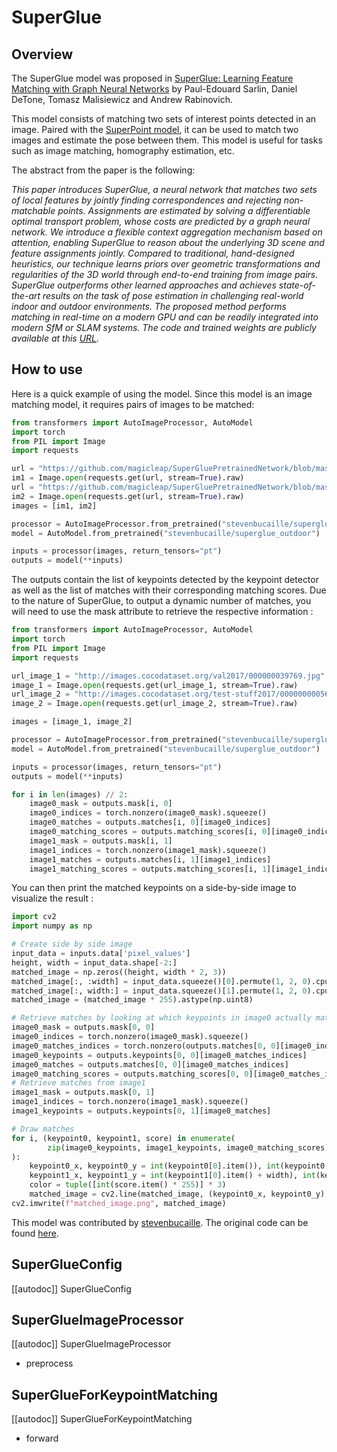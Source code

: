 <!--Copyright 2024 The HuggingFace Team. All rights reserved.

Licensed under the MIT License; you may not use this file except in compliance with
the License.

Unless required by applicable law or agreed to in writing, software distributed under the License is distributed on
an "AS IS" BASIS, WITHOUT WARRANTIES OR CONDITIONS OF ANY KIND, either express or implied. See the License for the
specific language governing permissions and limitations under the License.

⚠️ Note that this file is in Markdown but contain specific syntax for our doc-builder (similar to MDX) that may not be
rendered properly in your Markdown viewer.


-->

# SuperGlue

## Overview

The SuperGlue model was proposed
in [SuperGlue: Learning Feature Matching with Graph Neural Networks](https://arxiv.org/abs/1911.11763) by Paul-Edouard Sarlin, Daniel
DeTone, Tomasz Malisiewicz and Andrew Rabinovich.

This model consists of matching two sets of interest points detected in an image. Paired with the 
[SuperPoint model](https://huggingface.co/magic-leap-community/superpoint), it can be used to match two images and 
estimate the pose between them. This model is useful for tasks such as image matching, homography estimation, etc.

The abstract from the paper is the following:

*This paper introduces SuperGlue, a neural network that matches two sets of local features by jointly finding correspondences 
and rejecting non-matchable points. Assignments are estimated by solving a differentiable optimal transport problem, whose costs 
are predicted by a graph neural network. We introduce a flexible context aggregation mechanism based on attention, enabling 
SuperGlue to reason about the underlying 3D scene and feature assignments jointly. Compared to traditional, hand-designed heuristics, 
our technique learns priors over geometric transformations and regularities of the 3D world through end-to-end training from image 
pairs. SuperGlue outperforms other learned approaches and achieves state-of-the-art results on the task of pose estimation in 
challenging real-world indoor and outdoor environments. The proposed method performs matching in real-time on a modern GPU and 
can be readily integrated into modern SfM or SLAM systems. The code and trained weights are publicly available at this [URL](https://github.com/magicleap/SuperGluePretrainedNetwork).*

## How to use

Here is a quick example of using the model. Since this model is an image matching model, it requires pairs of images to be matched:

```python
from transformers import AutoImageProcessor, AutoModel
import torch
from PIL import Image
import requests

url = "https://github.com/magicleap/SuperGluePretrainedNetwork/blob/master/assets/phototourism_sample_images/london_bridge_78916675_4568141288.jpg?raw=true"
im1 = Image.open(requests.get(url, stream=True).raw)
url = "https://github.com/magicleap/SuperGluePretrainedNetwork/blob/master/assets/phototourism_sample_images/london_bridge_19481797_2295892421.jpg?raw=true"
im2 = Image.open(requests.get(url, stream=True).raw)
images = [im1, im2]

processor = AutoImageProcessor.from_pretrained("stevenbucaille/superglue_outdoor")
model = AutoModel.from_pretrained("stevenbucaille/superglue_outdoor")

inputs = processor(images, return_tensors="pt")
outputs = model(**inputs)
```

The outputs contain the list of keypoints detected by the keypoint detector as well as the list of matches with their corresponding matching scores.
Due to the nature of SuperGlue, to output a dynamic number of matches, you will need to use the mask attribute to retrieve the respective information :

```python
from transformers import AutoImageProcessor, AutoModel
import torch
from PIL import Image
import requests

url_image_1 = "http://images.cocodataset.org/val2017/000000039769.jpg"
image_1 = Image.open(requests.get(url_image_1, stream=True).raw)
url_image_2 = "http://images.cocodataset.org/test-stuff2017/000000000568.jpg"
image_2 = Image.open(requests.get(url_image_2, stream=True).raw)

images = [image_1, image_2]

processor = AutoImageProcessor.from_pretrained("stevenbucaille/superglue_outdoor")
model = AutoModel.from_pretrained("stevenbucaille/superglue_outdoor")

inputs = processor(images, return_tensors="pt")
outputs = model(**inputs)

for i in len(images) // 2:
    image0_mask = outputs.mask[i, 0]
    image0_indices = torch.nonzero(image0_mask).squeeze()
    image0_matches = outputs.matches[i, 0][image0_indices]
    image0_matching_scores = outputs.matching_scores[i, 0][image0_indices]
    image1_mask = outputs.mask[i, 1]
    image1_indices = torch.nonzero(image1_mask).squeeze()
    image1_matches = outputs.matches[i, 1][image1_indices]
    image1_matching_scores = outputs.matching_scores[i, 1][image1_indices]
```

You can then print the matched keypoints on a side-by-side image to visualize the result :
```python
import cv2
import numpy as np

# Create side by side image
input_data = inputs.data['pixel_values']
height, width = input_data.shape[-2:]
matched_image = np.zeros((height, width * 2, 3))
matched_image[:, :width] = input_data.squeeze()[0].permute(1, 2, 0).cpu().numpy()
matched_image[:, width:] = input_data.squeeze()[1].permute(1, 2, 0).cpu().numpy()
matched_image = (matched_image * 255).astype(np.uint8)

# Retrieve matches by looking at which keypoints in image0 actually matched with keypoints in image1
image0_mask = outputs.mask[0, 0]
image0_indices = torch.nonzero(image0_mask).squeeze()
image0_matches_indices = torch.nonzero(outputs.matches[0, 0][image0_indices] != -1).squeeze()
image0_keypoints = outputs.keypoints[0, 0][image0_matches_indices]
image0_matches = outputs.matches[0, 0][image0_matches_indices]
image0_matching_scores = outputs.matching_scores[0, 0][image0_matches_indices]
# Retrieve matches from image1
image1_mask = outputs.mask[0, 1]
image1_indices = torch.nonzero(image1_mask).squeeze()
image1_keypoints = outputs.keypoints[0, 1][image0_matches]

# Draw matches
for i, (keypoint0, keypoint1, score) in enumerate(
        zip(image0_keypoints, image1_keypoints, image0_matching_scores)
):
    keypoint0_x, keypoint0_y = int(keypoint0[0].item()), int(keypoint0[1].item())
    keypoint1_x, keypoint1_y = int(keypoint1[0].item() + width), int(keypoint1[1].item())
    color = tuple([int(score.item() * 255)] * 3)
    matched_image = cv2.line(matched_image, (keypoint0_x, keypoint0_y), (keypoint1_x, keypoint1_y), color)
cv2.imwrite(f"matched_image.png", matched_image)
```

This model was contributed by [stevenbucaille](https://huggingface.co/stevenbucaille).
The original code can be found [here](https://github.com/magicleap/SuperGluePretrainedNetwork).

## SuperGlueConfig

[[autodoc]] SuperGlueConfig

## SuperGlueImageProcessor

[[autodoc]] SuperGlueImageProcessor

- preprocess

## SuperGlueForKeypointMatching

[[autodoc]] SuperGlueForKeypointMatching

- forward
